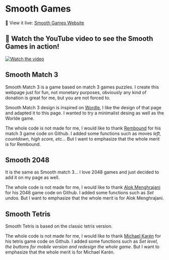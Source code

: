 # Smooth Games

🔗 View it live: [Smooth Games Website](https://rafagomezguillen.github.io/smooth-games/index.html)

## 🎥 Watch the YouTube video to see the Smooth Games in action!

[![Watch the video](https://img.youtube.com/vi/SXFAFqZT86A/0.jpg)](https://www.youtube.com/watch?v=SXFAFqZT86A)

## Smooth Match 3

Smooth Match 3 is a game based on match 3 games puzzles. I create this webpage just for fun, not monetary purposes, obviously any kind of donation is great for me, but you are not forced to.

Smooth Match 3 design is inspired on [Wordle](https://lapalabradeldia.com/), I like the design of that page and adapted it to this page. I wanted to try a minimalist desing as well as the Worlde game.

The whole code is not made for me, I would like to thank [Rembound](https://github.com/rembound) for his match 3 game code on Github. I added some functions such as moves *left, countdown, high score, etc...* But I want to emphasize that the whole merit is for Rembound.

## Smooth 2048

It is the same as Smooth match 3... I love 2048 games and just decided to add it on my page as well. 

The whole code is not made for me, I would like to thank [Alok Menghrajani](https://github.com/alokmenghrajani) for his 2048 game code on Github. I added some functions such as *Set undos.* But I want to emphasize that the whole merit is
for Alok Menghrajani.

## Smooth Tetris

Smooth Tetris is based on the classic tetris version. 

The whole code is not made for me, I would like to thank [Michael Karén](https://github.com/melcor76) for his tetris game code on Github. I added some functions such as *Set level, the buttons for mobile version and redesign the whole game*. But I want to emphasize that the whole merit is for Michael Karén.
